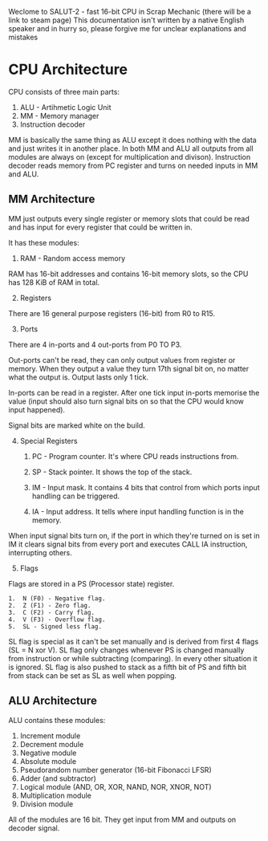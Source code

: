 Weclome to SALUT-2 - fast 16-bit CPU in Scrap Mechanic (there will be a link to steam page)
This documentation isn't written by a native English speaker and in hurry so, please forgive me for unclear explanations and mistakes

# CPU Architecture

CPU consists of three main parts:

1. ALU - Artihmetic Logic Unit
2. MM - Memory manager
3. Instruction decoder

MM is basically the same thing as ALU except it does nothing with the data and just writes it in another place.
In both MM and ALU all outputs from all modules are always on (except for multiplication and divison).
Instruction decoder reads memory from PC register and turns on needed inputs in MM and ALU.

## MM Architecture

MM just outputs every single register or memory slots that could be read and has input for every register that could be written in.

It has these modules:

1. RAM - Random access memory

RAM has 16-bit addresses and contains 16-bit memory slots, so the CPU has 128 KiB of RAM in total.

2. Registers

There are 16 general purpose registers (16-bit) from R0 to R15.

3. Ports

There are 4 in-ports and 4 out-ports from P0 TO P3.

Out-ports can't be read, they can only output values from register or memory. When they output a value they turn 17th signal bit on, no matter what the output is. Output lasts only 1 tick.

In-ports can be read in a register. After one tick input in-ports memorise the value (input should also turn signal bits on so that the CPU would know input happened).

Signal bits are marked white on the build.

4. Special Registers

   1. PC - Program counter. It's where CPU reads instructions from.

   2. SP - Stack pointer. It shows the top of the stack.

   3. IM - Input mask. It contains 4 bits that control from which ports input handling can be triggered.

   4. IA - Input address. It tells where input handling function is in the memory.

When input signal bits turn on, if the port in which they're turned on is set in IM it clears signal bits from every port and executes CALL IA instruction, interrupting others.

5. Flags

Flags are stored in a PS (Processor state) register.

    1.  N (F0) - Negative flag.
    2.  Z (F1) - Zero flag.
    3.  C (F2) - Carry flag.
    4.  V (F3) - Overflow flag.
    5.  SL - Signed less flag.

SL flag is special as it can't be set manually and is derived from first 4 flags (SL = N xor V).
SL flag only changes whenever PS is changed manually from instruction or while subtracting (comparing). In every other situation it is ignored.
SL flag is also pushed to stack as a fifth bit of PS and fifth bit from stack can be set as SL as well when popping.

## ALU Architecture

ALU contains these modules:

1. Increment module
2. Decrement module
3. Negative module
4. Absolute module
5. Pseudorandom number generator (16-bit Fibonacci LFSR)
6. Adder (and subtractor)
7. Logical module (AND, OR, XOR, NAND, NOR, XNOR, NOT)
8. Multiplication module
9. Division module

All of the modules are 16 bit. They get input from MM and outputs on decoder signal.
